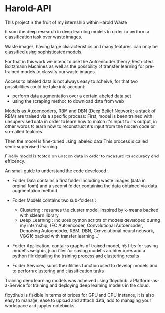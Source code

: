 # Harold-API

This project is the fruit of my internship within Harold Waste

It sum the deep research in deep learning models in order to perform a classification task over waste images.

Waste images, having large characteristics and many features, can only be classified using sophisticated models.

For that in this work we intend to use the Autoencoder theory, Restricted Boltzmann Machines as well as the possbility of transfer learning for pre-trained models to classify our waste images.



Access to labeled data is not always easy to acheive, for that two possibilities could be take into account:

- perform data augmentation over a certain labeled data set 
- using the scraping method to download data from web 


Models as Autoencoders, RBM and DBN (Deep Belief Network : a stack of RBM) are trained via a specific process: 
First, model is been trained with unsupervised data in order to learn how to match it's input to it's output, in other words to learn how to reconstruct it's input from the hidden code or so-called features.

Then the model is fine-tuned using labeled data
This process is called semi-supervised learning.

Finally model is tested on unseen data in order to measure its accuracy and efficency.



An small guide to understand the code developed : 


- Folder Data contains a first folder including waste images (data in orginal form) and a second folder containing the data obtained via data augmentation method
- Folder Models contains two sub-folders :
	- Clustering : resumes the cluster model, inspired by k-means backed with sklearn library
	- Deep_Learning : includes python scripts of models developed during my internship, (FC Autoencoder, Convolutional Autoencoder, Denoising Autoencoder, RBM, DBN, Convolutional neural network, VGG16 backed with transfer learning...)

- Folder Application, contains graphs of trained model, h5 files for saving model's weights, json files for saving model's architectures and a python file detailing the training process and clustering results


- Folder Services, sums the utilities function used to develop models and to perform clustering and classification tasks

Training deep learning models was acheived using floydhub, a Platform-as-a-Service for training and deploying deep learning models in the cloud.


floydhub is flexible in terms of prices for GPU and CPU instance, it is also easy to manage, ease to upload and atttach data, add to managing your workspace and jupyter notebooks.







